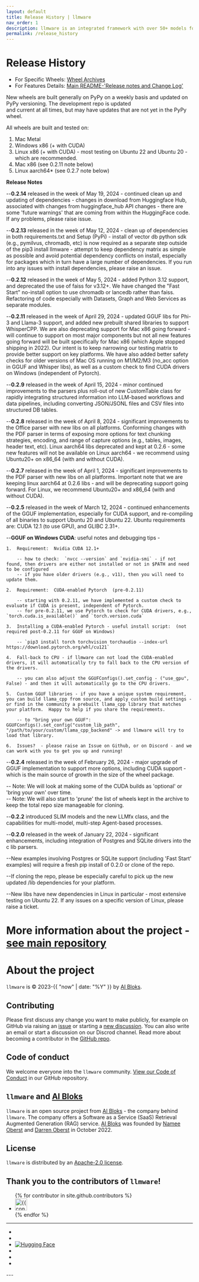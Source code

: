 ```yaml
---
layout: default
title: Release History | llmware
nav_order: 1
description: llmware is an integrated framework with over 50+ models for quickly developing LLM-based applications including Retrieval Augmented Generation (RAG) and Multi-Step Orchestration of Agent Workflows.
permalink: /release_history
---
```


Release History
===============

- For Specific Wheels:  [Wheel Archives](https://www.github.com/llmware-ai/llmware/tree/main/wheel_archives)  
- For Features Details: [Main README-'Release notes and Change Log'](https://www.github.com/llmware-ai/llmware/tree/main/)  

New wheels are built generally on PyPy on a weekly basis and updated on PyPy versioning.   The development repo is updated  
and current at all times, but may have updates that are not yet in the PyPy wheel.  

All wheels are built and tested on:  

1.  Mac Metal  
2.  Windows x86 (+ with CUDA)  
3.  Linux x86 (+ with CUDA) - most testing on Ubuntu 22 and Ubuntu 20 - which are recommended.  
4.  Mac x86 (see 0.2.11 note below)  
5.  Linux aarch64* (see 0.2.7 note below)  

**Release Notes**  

--**0.2.14** released in the week of May 19, 2024 - continued clean up and updating of dependencies - changes in download from Huggingface Hub, associated with changes from huggingface_hub API changes - there are some 'future warnings' that are coming from within the HuggingFace code.  If any problems, please raise issue.  

--**0.2.13** released in the week of May 12, 2024 - clean up of dependencies in both requirements.txt and Setup (PyPi) - install of vector db python sdk (e.g., pymilvus, chromadb, etc) is now required as a separate step outside of the pip3 install llmware - attempt to keep dependency matrix as simple as possible and avoid potential dependency conflicts on install, especially for packages which in turn have a large number of dependencies.  If you run into any issues with install dependencies, please raise an issue.   

--**0.2.12** released in the week of May 5, 2024 - added Python 3.12 support, and deprecated the use of faiss for v3.12+.   We have changed the "Fast Start" no-install option to use chromadb or lancedb rather than faiss.   Refactoring of code especially with Datasets, Graph and Web Services as separate modules.  

--**0.2.11** released in the week of April 29, 2024 - updated GGUF libs for Phi-3 and Llama-3 support, and added new prebuilt shared libraries to support WhisperCPP.  We are also deprecating support for Mac x86 going forward - will continue to support on most major components but not all new features going forward will be built specifically for Mac x86 (which Apple stopped shipping in 2022).  Our intent is to keep narrowing our testing matrix to provide better support on key platforms.  We have also added better safety checks for older versions of Mac OS running on M1/M2/M3 (no_acc option in GGUF and Whisper libs), as well as a custom check to find CUDA drivers on Windows (independent of Pytorch).  

--**0.2.9** released in the week of April 15, 2024 - minor continued improvements to the parsers plus roll-out of new CustomTable class for rapidly integrating structured information into LLM-based workflows and data pipelines, including converting JSON/JSONL files and CSV files into structured DB tables.  
  
--**0.2.8** released in the week of April 8, 2024 - significant improvements to the Office parser with new libs on all platforms.   Conforming changes with the PDF parser in terms of exposing more options for text chunking strategies, encoding, and range of capture options (e.g., tables, images, header text, etc).  Linux aarch64 libs deprecated and kept at 0.2.6 - some new features will not be available on Linux aarch64 - we recommend using Ubuntu20+ on x86_64 (with and without CUDA).  

--**0.2.7** released in the week of April 1, 2024 - significant improvements to the PDF parser with new libs on all platforms.   Important note that we are keeping linux aarch64 at 0.2.6 libs - and will be deprecating support going forward.  For Linux, we recommend Ubuntu20+ and x86_64 (with and without CUDA).  

--**0.2.5** released in the week of March 12, 2024 - continued enhancements of the GGUF implementation, especially for CUDA support, and re-compiling of all binaries to support Ubuntu 20 and Ubuntu 22.  Ubuntu requirements are:  CUDA 12.1 (to use GPU), and GLIBC 2.31+.  

--**GGUF on Windows CUDA**: useful notes and debugging tips -  

    1.  Requirement:  Nvidia CUDA 12.1+  
    
        -- how to check:  `nvcc --version` and `nvidia-smi` - if not found, then drivers are either not installed or not in $PATH and need to be configured 
        -- if you have older drivers (e.g., v11), then you will need to update them.  
        
    2.  Requirement:  CUDA-enabled Pytorch  (pre-0.2.11)  
    
        -- starting with 0.2.11, we have implemented a custom check to evaluate if CUDA is present, independent of Pytorch.  
        -- for pre-0.2.11, we use Pytorch to check for CUDA drivers, e.g., `torch.cuda.is_available()` and `torch.version.cuda`  

    3.  Installing a CUDA-enabled Pytorch - useful install script:  (not required post-0.2.11 for GGUF on Windows)  
    
        -- `pip3 install torch torchvision torchaudio --index-url https://download.pytorch.org/whl/cu121`  

    4.  Fall-back to CPU - if llmware can not load the CUDA-enabled drivers, it will automatically try to fall back to the CPU version of the drivers.  
    
        -- you can also adjust the GGUFConfigs().set_config - ("use_gpu", False) - and then it will automatically go to the CPU drivers.  

    5.  Custom GGUF libraries - if you have a unique system requirement, you can build llama_cpp from source, and apply custom build settings - or find in the community a prebuilt llama_cpp library that matches your platform.  Happy to help if you share the requirements.  

        -- to "bring your own GGUF":  GGUFConfigs().set_config("custom_lib_path", "/path/to/your/custom/llama_cpp_backend" -> and llmware will try to load that library.  

    6.  Issues?  - please raise an Issue on Github, or on Discord - and we can work with you to get you up and running!  
    
--**0.2.4** released in the week of February 26, 2024 - major upgrade of GGUF implementation to support more options, including CUDA support - which is the main source of growth in the size of the wheel package.   

  -- Note: We will look at making some of the CUDA builds as 'optional' or 'bring your own' over time.    
  -- Note: We will also start to 'prune' the list of wheels kept in the archive to keep the total repo size manageable for cloning.  

--**0.2.2** introduced SLIM models and the new LLMfx class, and the capabilities for multi-model, multi-step Agent-based processes.  

--**0.2.0** released in the week of January 22, 2024 - significant enhancements, including integration of Postgres and SQLite drivers into the c lib parsers.  

--New examples involving Postgres or SQLite support (including 'Fast Start' examples) will require a fresh pip install of 0.2.0 or clone of the repo.  

--If cloning the repo, please be especially careful to pick up the new updated /lib dependencies for your platform.  

--New libs have new dependencies in Linux in particular - most extensive testing on Ubuntu 22. If any issues on a specific version of Linux, please raise a ticket.  





# More information about the project - [see main repository](https://www.github.com/llmware-ai/llmware.git)


# About the project

`llmware` is &copy; 2023-{{ "now" | date: "%Y" }} by [AI Bloks](https://www.aibloks.com/home).

## Contributing
Please first discuss any change you want to make publicly, for example on GitHub via raising an [issue](https://github.com/llmware-ai/llmware/issues) or starting a [new discussion](https://github.com/llmware-ai/llmware/discussions).
You can also write an email or start a discussion on our Discrod channel.
Read more about becoming a contributor in the [GitHub repo](https://github.com/llmware-ai/llmware/blob/main/CONTRIBUTING.md).

## Code of conduct
We welcome everyone into the ``llmware`` community.
[View our Code of Conduct](https://github.com/llmware-ai/llmware/blob/main/CODE_OF_CONDUCT.md) in our GitHub repository.

## ``llmware`` and [AI Bloks](https://www.aibloks.com/home)
``llmware`` is an open source project from [AI Bloks](https://www.aibloks.com/home) - the company behind ``llmware``.
The company offers a Software as a Service (SaaS) Retrieval Augmented Generation (RAG) service.
[AI Bloks](https://www.aibloks.com/home) was founded by [Namee Oberst](https://www.linkedin.com/in/nameeoberst/) and [Darren Oberst](https://www.linkedin.com/in/darren-oberst-34a4b54/) in October 2022.

## License

`llmware` is distributed by an [Apache-2.0 license](https://www.github.com/llmware-ai/llmware/blob/main/LICENSE).

## Thank you to the contributors of ``llmware``!
<ul class="list-style-none">
{% for contributor in site.github.contributors %}
  <li class="d-inline-block mr-1">
     <a href="{{ contributor.html_url }}">
        <img src="{{ contributor.avatar_url }}" width="32" height="32" alt="{{ contributor.login }}">
    </a>
  </li>
{% endfor %}
</ul>


---
<ul class="list-style-none">
    <li class="d-inline-block mr-1">
        <a href="https://discord.gg/MhZn5Nc39h"><span><i class="fa-brands fa-discord"></i></span></a>
    </li>
    <li class="d-inline-block mr-1">
        <a href="https://www.youtube.com/@llmware"><span><i class="fa-brands fa-youtube"></i></span></a>
    </li>
    <li class="d-inline-block mr-1">
        <a href="https://huggingface.co/llmware"><span><img src="assets/images/hf-logo.svg" alt="Hugging Face" class="hugging-face-logo"/></span></a>
    </li>
    <li class="d-inline-block mr-1">
        <a href="https://www.linkedin.com/company/aibloks/"><span><i class="fa-brands fa-linkedin"></i></span></a>
    </li>
    <li class="d-inline-block mr-1">
        <a href="https://twitter.com/AiBloks"><span><i class="fa-brands fa-square-x-twitter"></i></span></a>
    </li>
    <li class="d-inline-block mr-1">
        <a href="https://www.instagram.com/aibloks/"><span><i class="fa-brands fa-instagram"></i></span></a>
    </li>
</ul>
---
